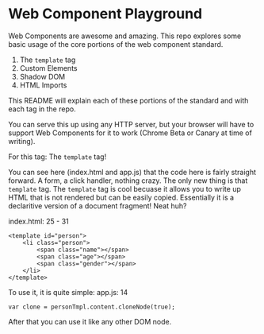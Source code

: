 Web Component Playground
========================

Web Components are awesome and amazing. This repo explores some basic usage of the core portions of the web component standard.

1. The `template` tag
2. Custom Elements
3. Shadow DOM
4. HTML Imports

This README will explain each of these portions of the standard and with each tag in the repo.

You can serve this up using any HTTP server, but your browser will have to support Web Components for it to work (Chrome Beta or Canary at time of writing).

For this tag: The `template` tag!

You can see here (index.html and app.js) that the code here is fairly straight forward. A form, a click handler, nothing crazy. The only new thing is that `template` tag. The `template` tag is cool becuase it allows you to write up HTML that is not rendered but can be easily copied. Essentially it is a declaritive version of a document fragment! Neat huh?

index.html: 25 - 31

	<template id="person">
		<li class="person">
			<span class="name"></span>
			<span class="age"></span>
			<span class="gender"></span>
		</li>
	</template>

To use it, it is quite simple: app.js: 14

	var clone = personTmpl.content.cloneNode(true);

After that you can use it like any other DOM node.

